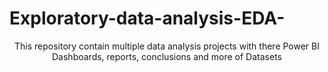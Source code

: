 # Exploratory-data-analysis-EDA-
<div align="center">
This repository contain multiple data analysis projects with there Power BI Dashboards, reports, conclusions and more of Datasets
<div>
